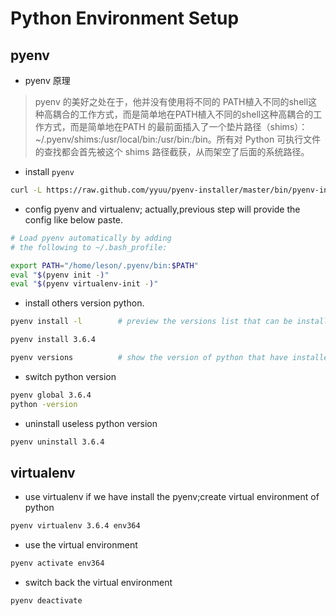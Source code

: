 # Python Environment Setup

## pyenv

- pyenv 原理
> pyenv 的美好之处在于，他并没有使用将不同的 PATH植入不同的shell这种高耦合的工作方式，而是简单地在PATH植入不同的shell这种高耦合的工作方式，而是简单地在PATH 的最前面插入了一个垫片路径（shims）：~/.pyenv/shims:/usr/local/bin:/usr/bin:/bin。所有对 Python 可执行文件的查找都会首先被这个 shims 路径截获，从而架空了后面的系统路径。

- install `pyenv`
```bash
curl -L https://raw.github.com/yyuu/pyenv-installer/master/bin/pyenv-installer | bash
```
- config pyenv and virtualenv; actually,previous step will provide the config like below paste.
```bash
# Load pyenv automatically by adding
# the following to ~/.bash_profile:

export PATH="/home/leson/.pyenv/bin:$PATH"
eval "$(pyenv init -)"
eval "$(pyenv virtualenv-init -)"
```
- install others version python.
```bash
pyenv install -l        # preview the versions list that can be installed so far 

pyenv install 3.6.4

pyenv versions          # show the version of python that have installed
```

- switch python version
```bash
pyenv global 3.6.4
python -version
```

- uninstall useless python version 
```bash
pyenv uninstall 3.6.4
```


## virtualenv

- use virtualenv if we have install the pyenv;create virtual environment of python
```bash
pyenv virtualenv 3.6.4 env364
```

- use the virtual environment
```bash
pyenv activate env364
```

- switch back the virtual environment
```bash
pyenv deactivate
```
